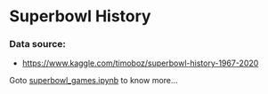 # Superbowl History

### Data source:
- https://www.kaggle.com/timoboz/superbowl-history-1967-2020


Goto [superbowl_games.ipynb](superbowl_games.ipynb) to know more...
